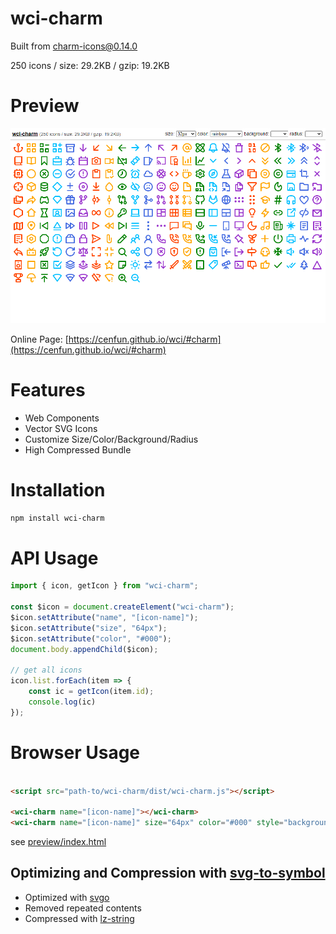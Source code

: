 # wci-charm
Built from [charm-icons@0.14.0](https://github.com/jaynewey/charm-icons)  

250 icons / size: 29.2KB / gzip: 19.2KB  



# Preview
![screenshot](preview/screenshot.png)

Online Page: [https://cenfun.github.io/wci/#charm](https://cenfun.github.io/wci/#charm)

# Features
* Web Components
* Vector SVG Icons 
* Customize Size/Color/Background/Radius
* High Compressed Bundle
# Installation
```sh
npm install wci-charm
```
# API Usage
```js
import { icon, getIcon } from "wci-charm";

const $icon = document.createElement("wci-charm");
$icon.setAttribute("name", "[icon-name]");
$icon.setAttribute("size", "64px");
$icon.setAttribute("color", "#000");
document.body.appendChild($icon);

// get all icons
icon.list.forEach(item => {
    const ic = getIcon(item.id);
    console.log(ic)
});
```
# Browser Usage
```html

<script src="path-to/wci-charm/dist/wci-charm.js"></script>

<wci-charm name="[icon-name]"></wci-charm>
<wci-charm name="[icon-name]" size="64px" color="#000" style="background:#f5f5f5;"></wci-charm>
```
see [preview/index.html](preview/index.html)

## Optimizing and Compression with [svg-to-symbol](https://github.com/cenfun/svg-to-symbol)
* Optimized with [svgo](https://github.com/svg/svgo)
* Removed repeated contents
* Compressed with [lz-string](https://github.com/pieroxy/lz-string)